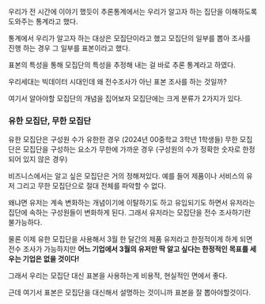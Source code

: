 우리가 전 시간에 이야기 했듯이 추론통계에서는 우리가 알고자 하는 집단을 이해하도록 도와주는 통계라고 했다.

통계에서 우리가 알고자 하는 대상은 모집단이라고 했고 모집단의 일부를 뽑아 조사를 진행 하는 경우 그 일부를 표본이라고 했다.

표본의 특성을 통해 모집단의 특성을 추정해 내는 걸 바로 추론 통계라고 하였다.

우리세대는 빅데이터 시대인데 왜 전수조사가 아닌 표본 조사를 하는 것일까?

여기서 알아야할 모집단의 개념을 집어보자
모집단에는 크게 분류가 2가지가 있다.
### 유한 모집단, 무한 모집단
유한 모집단은 구성원 수가 유한한 경우 (2024년 00중학교 3학년 1학생들)
무한 모집단은 모집단을 구성하는 요소가 무한에 가까운 경우 (구성원의 수가 정확한 숫자로 한정되어 있지 않은 경우)

비즈니스에서는 알고 싶은 모집단은 거의 정해져있다.
예를 들어 제품이나 서비스의 유저 그리고 무한 모집단으로 절대 전체를 파악할 수 없다.

왜냐면 유저는 계속 변화하는 개념이기에 이탈하기도 하고 유입되기도 하면서 유저라는 집단에 속하는 구성원들이 변화하게 된다.
그래서 유저라는 모집단을 전수 조사하기란 불가능하다.

물론 이제 유한 모집단을 사용해서 3월 한 달간의 제품 유저라고 한정적이게 하게 되면 전수 조사가 가능하지만 **어느 기업에서 3월의 유저만 딱 알고 싶다는 한정적인 목표를 세우는 기업은 없을 것이다!**

그래서 우리는 모집단 대신 표본을 사용하는게 비용적, 현실적인 면에서 좋다.

근데 여기서 표본은 모집단을 대신해서 설명하는 것이니까 표본을 잘 뽑아야할것이다.



